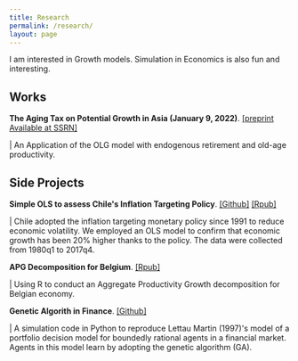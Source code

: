 ```yaml
---
title: Research
permalink: /research/
layout: page
---
```


I am interested in Growth models. Simulation in Economics is also fun and interesting.

## Works

**The Aging Tax on Potential Growth in Asia (January 9, 2022)**. [[preprint Available at SSRN]](http://dx.doi.org/10.2139/ssrn.4028464])

| An Application of the OLG model with endogenous retirement and old-age productivity.
## Side Projects

**Simple OLS to assess Chile's Inflation Targeting Policy**.  [[Github]](https://github.com/thanhqtran/chile-inflationtarget-ols)   [[Rpub]](https://rpubs.com/thanhqtran/723473)

| Chile adopted the inflation targeting monetary policy since 1991 to reduce economic volatility. We employed an OLS model to confirm that economic growth has been 20% higher thanks to the policy. The data were collected from 1980q1 to 2017q4.

**APG Decomposition for Belgium**. [[Rpub]](https://rpubs.com/thanhqtran/775009)

| Using R to conduct an Aggregate Productivity Growth decomposition for Belgian economy.

**Genetic Algorith in Finance**. [[Github]](https://github.com/thanhqtran/finance-agents-GAlearning)

| A simulation code in Python to reproduce Lettau Martin (1997)'s model of a portfolio decision model for boundedly rational agents in a financial market. Agents in this model learn by adopting the genetic algorithm (GA).
